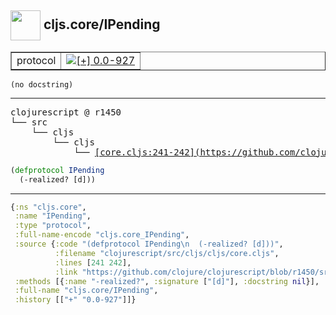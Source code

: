 ## <img width="48px" valign="middle" src="http://i.imgur.com/Hi20huC.png"> cljs.core/IPending

 <table border="1">
<tr>
<td>protocol</td>
<td><a href="https://github.com/cljsinfo/api-refs/tree/0.0-927"><img valign="middle" alt="[+] 0.0-927" src="https://img.shields.io/badge/+-0.0--927-lightgrey.svg"></a> </td>
</tr>
</table>

 <samp>
</samp>

```
(no docstring)
```

---

 <pre>
clojurescript @ r1450
└── src
    └── cljs
        └── cljs
            └── <ins>[core.cljs:241-242](https://github.com/clojure/clojurescript/blob/r1450/src/cljs/cljs/core.cljs#L241-L242)</ins>
</pre>

```clj
(defprotocol IPending
  (-realized? [d]))
```


---

```clj
{:ns "cljs.core",
 :name "IPending",
 :type "protocol",
 :full-name-encode "cljs.core_IPending",
 :source {:code "(defprotocol IPending\n  (-realized? [d]))",
          :filename "clojurescript/src/cljs/cljs/core.cljs",
          :lines [241 242],
          :link "https://github.com/clojure/clojurescript/blob/r1450/src/cljs/cljs/core.cljs#L241-L242"},
 :methods [{:name "-realized?", :signature ["[d]"], :docstring nil}],
 :full-name "cljs.core/IPending",
 :history [["+" "0.0-927"]]}

```
